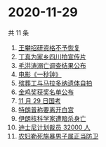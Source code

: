 # 2020-11-29

共 11 条

<!-- BEGIN -->
<!-- 最后更新时间 Sun Nov 29 2020 09:24:02 GMT+0800 (CST) -->
1. [王攀招研资格不予恢复](https://www.zhihu.com/search?q=王攀)
1. [丁真为家乡四川拍宣传片](https://www.zhihu.com/search?q=丁真)
1. [毛洪涛溺亡调查结果公布](https://www.zhihu.com/search?q=毛洪涛)
1. [电影《一秒钟》](https://www.zhihu.com/search?q=一秒钟)
1. [殡葬工与马拉多纳遗体自拍](https://www.zhihu.com/search?q=马拉多纳)
1. [金鸡奖获奖名单公布](https://www.zhihu.com/search?q=金鸡奖)
1. [11 月 29 日国考 ](https://www.zhihu.com/search?q=国考)
1. [特朗普称要离开白宫](https://www.zhihu.com/search?q=特朗普)
1. [伊朗核科学家遭暗杀身亡](https://www.zhihu.com/search?q=伊朗核科学家)
1. [迪士尼计划裁员 32000 人](https://www.zhihu.com/search?q=迪士尼)
1. [农妇勒死施暴男子属正当防卫](https://www.zhihu.com/search?q=农妇勒死男子)
<!-- END -->
